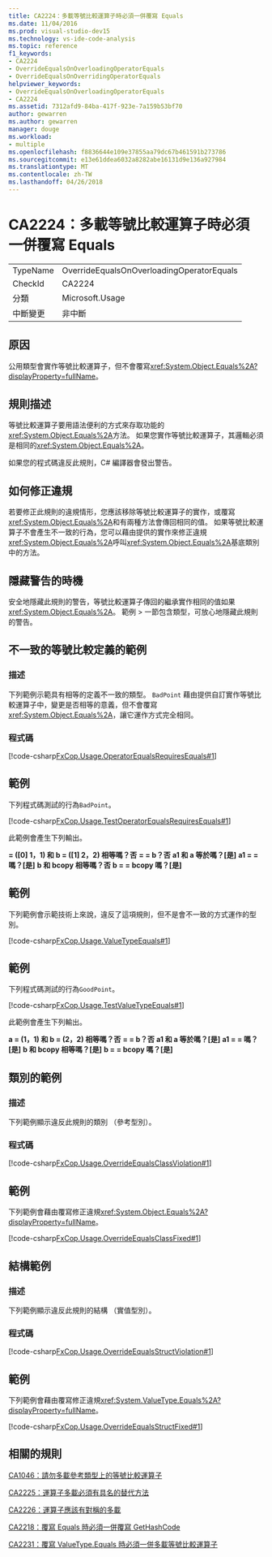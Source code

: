 ```yaml
---
title: CA2224：多載等號比較運算子時必須一併覆寫 Equals
ms.date: 11/04/2016
ms.prod: visual-studio-dev15
ms.technology: vs-ide-code-analysis
ms.topic: reference
f1_keywords:
- CA2224
- OverrideEqualsOnOverloadingOperatorEquals
- OverrideEqualsOnOverridingOperatorEquals
helpviewer_keywords:
- OverrideEqualsOnOverloadingOperatorEquals
- CA2224
ms.assetid: 7312afd9-84ba-417f-923e-7a159b53bf70
author: gewarren
ms.author: gewarren
manager: douge
ms.workload:
- multiple
ms.openlocfilehash: f8836644e109e37855aa79dc67b461591b273786
ms.sourcegitcommit: e13e61ddea6032a8282abe16131d9e136a927984
ms.translationtype: MT
ms.contentlocale: zh-TW
ms.lasthandoff: 04/26/2018
---
```

# <a name="ca2224-override-equals-on-overloading-operator-equals"></a>CA2224：多載等號比較運算子時必須一併覆寫 Equals
|||
|-|-|
|TypeName|OverrideEqualsOnOverloadingOperatorEquals|
|CheckId|CA2224|
|分類|Microsoft.Usage|
|中斷變更|非中斷|

## <a name="cause"></a>原因
 公用類型會實作等號比較運算子，但不會覆寫<xref:System.Object.Equals%2A?displayProperty=fullName>。

## <a name="rule-description"></a>規則描述
 等號比較運算子要用語法便利的方式來存取功能的<xref:System.Object.Equals%2A>方法。 如果您實作等號比較運算子，其邏輯必須是相同的<xref:System.Object.Equals%2A>。

 如果您的程式碼違反此規則，C# 編譯器會發出警告。

## <a name="how-to-fix-violations"></a>如何修正違規
 若要修正此規則的違規情形，您應該移除等號比較運算子的實作，或覆寫<xref:System.Object.Equals%2A>和有兩種方法會傳回相同的值。 如果等號比較運算子不會產生不一致的行為，您可以藉由提供的實作來修正違規<xref:System.Object.Equals%2A>呼叫<xref:System.Object.Equals%2A>基底類別中的方法。

## <a name="when-to-suppress-warnings"></a>隱藏警告的時機
 安全地隱藏此規則的警告，等號比較運算子傳回的繼承實作相同的值如果<xref:System.Object.Equals%2A>。 範例 > 一節包含類型，可放心地隱藏此規則的警告。

## <a name="examples-of-inconsistent-equality-definitions"></a>不一致的等號比較定義的範例

### <a name="description"></a>描述
 下列範例示範具有相等的定義不一致的類型。 `BadPoint` 藉由提供自訂實作等號比較運算子中，變更是否相等的意義，但不會覆寫<xref:System.Object.Equals%2A>，讓它運作方式完全相同。

### <a name="code"></a>程式碼
 [!code-csharp[FxCop.Usage.OperatorEqualsRequiresEquals#1](../code-quality/codesnippet/CSharp/ca2224-override-equals-on-overloading-operator-equals_1.cs)]

## <a name="example"></a>範例
 下列程式碼測試的行為`BadPoint`。

 [!code-csharp[FxCop.Usage.TestOperatorEqualsRequiresEquals#1](../code-quality/codesnippet/CSharp/ca2224-override-equals-on-overloading-operator-equals_2.cs)]

 此範例會產生下列輸出。

 **= ([0] 1，1) 和 b = ([1] 2，2) 相等嗎？否**
 **= = b？否**
**a1 和 a 等於嗎？[是]**
**a1 = = 嗎？[是]**
**b 和 bcopy 相等嗎？否**
**b = = bcopy 嗎？[是]**
## <a name="example"></a>範例
 下列範例會示範技術上來說，違反了這項規則，但不是會不一致的方式運作的型別。

 [!code-csharp[FxCop.Usage.ValueTypeEquals#1](../code-quality/codesnippet/CSharp/ca2224-override-equals-on-overloading-operator-equals_3.cs)]

## <a name="example"></a>範例
 下列程式碼測試的行為`GoodPoint`。

 [!code-csharp[FxCop.Usage.TestValueTypeEquals#1](../code-quality/codesnippet/CSharp/ca2224-override-equals-on-overloading-operator-equals_4.cs)]

 此範例會產生下列輸出。

 **a = (1，1) 和 b = (2，2) 相等嗎？否**
 **= = b？否**
**a1 和 a 等於嗎？[是]**
**a1 = = 嗎？[是]**
**b 和 bcopy 相等嗎？[是]**
**b = = bcopy 嗎？[是]**
## <a name="class-example"></a>類別的範例

### <a name="description"></a>描述
 下列範例顯示違反此規則的類別 （參考型別）。

### <a name="code"></a>程式碼
 [!code-csharp[FxCop.Usage.OverrideEqualsClassViolation#1](../code-quality/codesnippet/CSharp/ca2224-override-equals-on-overloading-operator-equals_5.cs)]

## <a name="example"></a>範例
 下列範例會藉由覆寫修正違規<xref:System.Object.Equals%2A?displayProperty=fullName>。

 [!code-csharp[FxCop.Usage.OverrideEqualsClassFixed#1](../code-quality/codesnippet/CSharp/ca2224-override-equals-on-overloading-operator-equals_6.cs)]

## <a name="structure-example"></a>結構範例

### <a name="description"></a>描述
 下列範例顯示違反此規則的結構 （實值型別）。

### <a name="code"></a>程式碼
 [!code-csharp[FxCop.Usage.OverrideEqualsStructViolation#1](../code-quality/codesnippet/CSharp/ca2224-override-equals-on-overloading-operator-equals_7.cs)]

## <a name="example"></a>範例
 下列範例會藉由覆寫修正違規<xref:System.ValueType.Equals%2A?displayProperty=fullName>。

 [!code-csharp[FxCop.Usage.OverrideEqualsStructFixed#1](../code-quality/codesnippet/CSharp/ca2224-override-equals-on-overloading-operator-equals_8.cs)]

## <a name="related-rules"></a>相關的規則
 [CA1046：請勿多載參考類型上的等號比較運算子](../code-quality/ca1046-do-not-overload-operator-equals-on-reference-types.md)

 [CA2225：運算子多載必須有具名的替代方法](../code-quality/ca2225-operator-overloads-have-named-alternates.md)

 [CA2226：運算子應該有對稱的多載](../code-quality/ca2226-operators-should-have-symmetrical-overloads.md)

 [CA2218：覆寫 Equals 時必須一併覆寫 GetHashCode](../code-quality/ca2218-override-gethashcode-on-overriding-equals.md)

 [CA2231：覆寫 ValueType.Equals 時必須一併多載等號比較運算子](../code-quality/ca2231-overload-operator-equals-on-overriding-valuetype-equals.md)